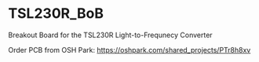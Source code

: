 # TSL230R_BoB
Breakout Board for the TSL230R Light-to-Frequnecy Converter

Order PCB from OSH Park: https://oshpark.com/shared_projects/PTr8h8xv
